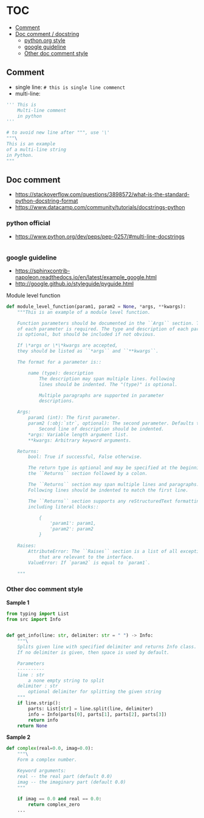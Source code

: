 # TOC
* [Comment](#Comment)
* [Doc comment / docstring](#Doc-comment)
  * [python.org style](#python-official)
  * [google guideline](#google-guideline)
  * [Other doc comment style](#Other-doc-comment-style)

## Comment
* single line: `# this is single line commenct`
* multi-line:
```python
''' This is 
    Multi-line comment 
    in python
'''

# to avoid new line after """, use '\'
"""\
This is an example
of a multi-line string
in Python.
""" 
```

## Doc comment
* https://stackoverflow.com/questions/3898572/what-is-the-standard-python-docstring-format
* https://www.datacamp.com/community/tutorials/docstrings-python

### python official
* https://www.python.org/dev/peps/pep-0257/#multi-line-docstrings
```python

```

### google guideline
* https://sphinxcontrib-napoleon.readthedocs.io/en/latest/example_google.html
* http://google.github.io/styleguide/pyguide.html

Module level function
```python
def module_level_function(param1, param2 = None, *args, **kwargs):
    """This is an example of a module level function.

    Function parameters should be documented in the ``Args`` section. The name
    of each parameter is required. The type and description of each parameter
    is optional, but should be included if not obvious.

    If \*args or \*\*kwargs are accepted,
    they should be listed as ``*args`` and ``**kwargs``.

    The format for a parameter is::

        name (type): description
            The description may span multiple lines. Following
            lines should be indented. The "(type)" is optional.

            Multiple paragraphs are supported in parameter
            descriptions.

    Args:
        param1 (int): The first parameter.
        param2 (:obj:`str`, optional): The second parameter. Defaults to None.
            Second line of description should be indented.
        *args: Variable length argument list.
        **kwargs: Arbitrary keyword arguments.

    Returns:
        bool: True if successful, False otherwise.

        The return type is optional and may be specified at the beginning of
        the ``Returns`` section followed by a colon.

        The ``Returns`` section may span multiple lines and paragraphs.
        Following lines should be indented to match the first line.

        The ``Returns`` section supports any reStructuredText formatting,
        including literal blocks::

            {
                'param1': param1,
                'param2': param2
            }

    Raises:
        AttributeError: The ``Raises`` section is a list of all exceptions
            that are relevant to the interface.
        ValueError: If `param2` is equal to `param1`.

    """
```

### Other doc comment style
**Sample 1**
```python
from typing import List
from src import Info


def get_info(line: str, delimiter: str = " ") -> Info:
    """\
    Splits given line with specified delimiter and returns Info class.
    If no delimiter is given, then space is used by default.

    Parameters
    ----------
    line : str
        a none empty string to split
    delimiter : str
        optional delimiter for splitting the given string
    """
    if line.strip():
        parts: List[str] = line.split(line, delimiter)
        info = Info(parts[0], parts[1], parts[2], parts[3])
        return info
    return None
```

**Sample 2**
```python
def complex(real=0.0, imag=0.0):
    """\
    Form a complex number.

    Keyword arguments:
    real -- the real part (default 0.0)
    imag -- the imaginary part (default 0.0)
    """
    
    if imag == 0.0 and real == 0.0:
        return complex_zero
    ...
```
